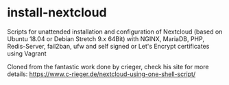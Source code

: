 # install-nextcloud
Scripts for unattended installation and configuration of Nextcloud (based on Ubuntu 18.04 or Debian Stretch 9.x 64Bit) with NGINX, MariaDB, PHP, Redis-Server, fail2ban, ufw and self signed or Let's Encrypt certificates using Vagrant

Cloned from the fantastic work done by crieger, check his site for more details:
https://www.c-rieger.de/nextcloud-using-one-shell-script/

